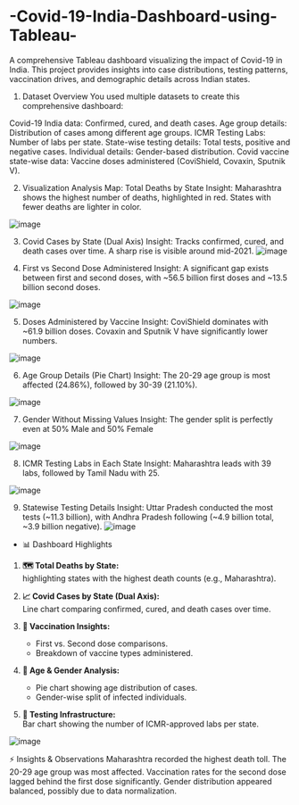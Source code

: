 # -Covid-19-India-Dashboard-using-Tableau-
A comprehensive Tableau dashboard visualizing the impact of Covid-19 in India. This project provides insights into case distributions, testing patterns, vaccination drives, and demographic details across Indian states.


1. Dataset Overview
You used multiple datasets to create this comprehensive dashboard:

Covid-19 India data: Confirmed, cured, and death cases.
Age group details: Distribution of cases among different age groups.
ICMR Testing Labs: Number of labs per state.
State-wise testing details: Total tests, positive and negative cases.
Individual details: Gender-based distribution.
Covid vaccine state-wise data: Vaccine doses administered (CoviShield, Covaxin, Sputnik V).

2. Visualization Analysis
Map: Total Deaths by State
Insight: Maharashtra shows the highest number of deaths, highlighted in red. States with fewer deaths are lighter in color.

![image](https://github.com/user-attachments/assets/55f055dd-72ef-4f6b-99a3-e36dc01dbd1d)

3. Covid Cases by State (Dual Axis)
Insight: Tracks confirmed, cured, and death cases over time. A sharp rise is visible around mid-2021.
![image](https://github.com/user-attachments/assets/b6976c51-34de-483a-bab8-4760faab9212)

4. First vs Second Dose Administered
Insight: A significant gap exists between first and second doses, with ~56.5 billion first doses and ~13.5 billion second doses.

![image](https://github.com/user-attachments/assets/c5be3f52-aed8-4d98-a178-eb970a6600e7)

5. Doses Administered by Vaccine
Insight: CoviShield dominates with ~61.9 billion doses. Covaxin and Sputnik V have significantly lower numbers.

![image](https://github.com/user-attachments/assets/c0a16e95-2dca-4e9e-ae77-f172627e22a4)

6. Age Group Details (Pie Chart)
Insight: The 20-29 age group is most affected (24.86%), followed by 30-39 (21.10%).

![image](https://github.com/user-attachments/assets/ead63b76-aa8e-4860-932c-70c4876a26b3)

7. Gender Without Missing Values
Insight: The gender split is perfectly even at 50% Male and 50% Female

![image](https://github.com/user-attachments/assets/bee8496c-bfe3-4ed2-888e-08f5effc8ffa)

8. ICMR Testing Labs in Each State
Insight: Maharashtra leads with 39 labs, followed by Tamil Nadu with 25.


![image](https://github.com/user-attachments/assets/6fc79ff0-0ff6-43df-b41b-8c987b114ea5)

9. Statewise Testing Details
Insight: Uttar Pradesh conducted the most tests (~11.3 billion), with Andhra Pradesh following (~4.9 billion total, ~3.9 billion negative).
![image](https://github.com/user-attachments/assets/62ceb40c-9a15-4a54-969a-32eb851e4dcb)



- 📊 Dashboard Highlights
1. **🗺️ Total Deaths by State:**  
   highlighting states with the highest death counts (e.g., Maharashtra).

3. **📈 Covid Cases by State (Dual Axis):**  
   Line chart comparing confirmed, cured, and death cases over time.

4. **💉 Vaccination Insights:**  
   - First vs. Second dose comparisons.  
   - Breakdown of vaccine types administered.

5. **👥 Age & Gender Analysis:**  
   - Pie chart showing age distribution of cases.  
   - Gender-wise split of infected individuals.

6. **🏥 Testing Infrastructure:**  
   Bar chart showing the number of ICMR-approved labs per state.

![image](https://github.com/user-attachments/assets/db730ef2-001a-4d2d-89f2-3d1dbcb8dca5)

⚡ Insights & Observations
Maharashtra recorded the highest death toll.
The 20-29 age group was most affected.
Vaccination rates for the second dose lagged behind the first dose significantly.
Gender distribution appeared balanced, possibly due to data normalization.
